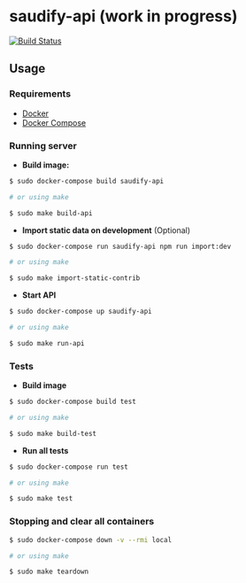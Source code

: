 # saudify-api (work in progress)

[![Build Status](https://travis-ci.org/Saudify/saudify-api.svg?branch=master)](https://travis-ci.org/Saudify/saudify-api)

## Usage

### Requirements

- [Docker](https://docs.docker.com/)
- [Docker Compose](https://docs.docker.com/compose/)

### Running server

- **Build image:**
```sh
$ sudo docker-compose build saudify-api

# or using make

$ sudo make build-api
```

- **Import static data on development** (Optional)
```sh
$ sudo docker-compose run saudify-api npm run import:dev

# or using make

$ sudo make import-static-contrib
```

- **Start API**
```sh
$ sudo docker-compose up saudify-api

# or using make

$ sudo make run-api
```

### Tests

- **Build image**
```sh
$ sudo docker-compose build test

# or using make

$ sudo make build-test
```

- **Run all tests**
```sh
$ sudo docker-compose run test

# or using make

$ sudo make test
```

### Stopping and clear all containers

```sh
$ sudo docker-compose down -v --rmi local

# or using make

$ sudo make teardown
```
